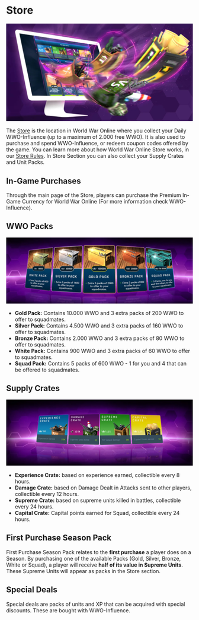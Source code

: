 # Store

![World War Online Store](../assets/images/header_store.webp "Store")

The [Store](https://www.worldwaronline.com/store) is the location in World War Online where you
collect your Daily WWO-Influence (up to a maximum of 2.000 free WWO). It is also used to purchase
and spend WWO-Influence, or redeem coupon codes offered by the game. You can learn more about how
World War Online Store works, in our [Store Rules](../legal/store-rules.md). In Store Section you
can also collect your Supply Crates and Unit Packs.

## In-Game Purchases

Through the main page of the Store, players can purchase the Premium In-Game Currency for World War
Online (For more information check WWO-Influence).

## WWO Packs

![Available Store Packs](../assets/images/store_packs.webp "Store Packs")

-   **Gold Pack:** Contains 10.000 WWO and 3 extra packs of 200 WWO to offer to squadmates.
-   **Silver Pack:** Contains 4.500 WWO and 3 extra packs of 160 WWO to offer to squadmates.
-   **Bronze Pack:** Contains 2.000 WWO and 3 extra packs of 80 WWO to offer to squadmates.
-   **White Pack:** Contains 900 WWO and 3 extra packs of 60 WWO to offer to squadmates.
-   **Squad Pack:** Contains 5 packs of 600 WWO - 1 for you and 4 that can be offered to squadmates.

## Supply Crates

![Available Supply Crates](../assets/images/store_crates.webp "Supply Crates")

-   **Experience Crate:** based on experience earned, collectible every 8 hours.
-   **Damage Crate:** based on Damage Dealt in Attacks sent to other players, collectible every 12
    hours.
-   **Supreme Crate:** based on supreme units killed in battles, collectible every 24 hours.
-   **Capital Crate:** Capital points earned for Squad, collectible every 24 hours.

## First Purchase Season Pack

First Purchase Season Pack relates to the **first purchase** a player does on a Season. By
purchasing one of the available Packs (Gold, Silver, Bronze, White or Squad), a player will receive
**half of its value in Supreme Units**. These Supreme Units will appear as packs in the Store
section.

## Special Deals

Special deals are packs of units and XP that can be acquired with special discounts. These are
bought with WWO-Influence.
